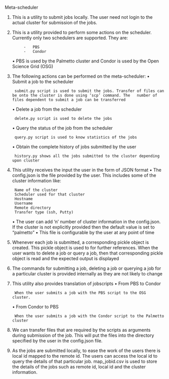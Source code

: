 Meta-scheduler 

1. This is a utility to submit jobs locally. The user need not login to the actual cluster for submission of the jobs.
2. This is a utility provided to perform some actions on the scheduler. Currently only two schedulers are supported. They are:
			
            -	PBS 
            -	Condor
						
      •	PBS is used by the Palmetto cluster and Condor is used by the Open Science Grid (OSG)
3. The following actions can be performed on the meta-scheduler:
	• Submit a job to the scheduler
	
		submit.py script is used to submit the jobs. Transfer of files can be onto the cluster is done using ‘scp’ command. The   number of files dependent to submit a job can be transferred
	• Delete a job from the scheduler 
		
		delete.py script is used to delete the jobs
    • Query the status of the job from the scheduler
	  	
		query.py script is used to know statistics of the jobs   
     • Obtain the complete history of jobs submitted by the user
	 	
		history.py shows all the jobs submitted to the cluster depending upon cluster
		
4. This utility receives the input the user in the form of JSON format
	• The config.json is the file provided by the user. This includes some of the cluster information like:
		
		Name of the cluster
        Scheduler used for that cluster
        Hostname
        Username
        Remote directory 
        Transfer type (ssh, Putty)
		
	• The user can add ‘n’ number of cluster information in the config.json. If the cluster is not explicitly provided then the                 default value is set to “palmetto”
	• This file is configurable by the user at any point of time
5. Whenever each job is submitted, a corresponding pickle object is created. This pickle object is used to for further references. When the user wants to delete a job or query a job, then that corresponding pickle object is read and the expected output is displayed
6. The commands for submitting a job, deleting a job or querying a job for a particular cluster is provided internally as they are not likely to change
7. This utility also provides translation of jobscripts
	• From PBS to Condor
		
		When the user submits a job with the PBS script to the OSG cluster. 
    • From Condor to PBS
		
		When the user submits a job with the Condor script to the Palmetto cluster
8. We can transfer files that are required by the scripts as arguments during submission of the job. This will put the files into the directory specified by the user in the config.json file.
9. As the jobs are submitted locally, to ease the work of the users there is local id mapped to the remote id. The users can access the local id to query the details of that particular job.  map_jobid.csv is used to store the details of the jobs such as remote id, local id and the cluster information.


